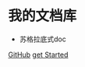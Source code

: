 # 我的文档库
- 苏格拉底式doc

[GitHub](https://github.com/memberofyouth/Jaco.github.io.git)
[get Started](README)